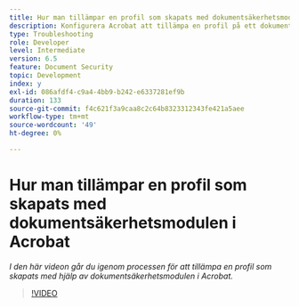 ```yaml
---
title: Hur man tillämpar en profil som skapats med dokumentsäkerhetsmodulen i Acrobat
description: Konfigurera Acrobat att tillämpa en profil på ett dokument med dokumentsäkerhet
type: Troubleshooting
role: Developer
level: Intermediate
version: 6.5
feature: Document Security
topic: Development
index: y
exl-id: 086afdf4-c9a4-4bb9-b242-e6337281ef9b
duration: 133
source-git-commit: f4c621f3a9caa8c2c64b8323312343fe421a5aee
workflow-type: tm+mt
source-wordcount: '49'
ht-degree: 0%

---
```


# Hur man tillämpar en profil som skapats med dokumentsäkerhetsmodulen i Acrobat

*I den här videon går du igenom processen för att tillämpa en profil som skapats med hjälp av dokumentsäkerhetsmodulen i Acrobat.*

>[!VIDEO](https://video.tv.adobe.com/v/335486?quality=12&learn=on)
